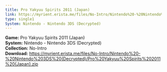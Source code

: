 ```yaml
---
title: Pro Yakyuu Spirits 2011 (Japan)
link: https://myrient.erista.me/files/No-Intro/Nintendo%20-%20Nintendo%203DS%20(Decrypted)/Pro%20Yakyuu%20Spirits%202011%20(Japan).zip
type: single1
System: Nintendo - Nintendo 3DS (Decrypted)
---
```

<b>Game:</b> Pro Yakyuu Spirits 2011 (Japan)<br>
<b>System:</b> Nintendo - Nintendo 3DS (Decrypted)<br>
<b>Collection:</b> No-Intro<br>
<b>Download:</b> https://myrient.erista.me/files/No-Intro/Nintendo%20-%20Nintendo%203DS%20(Decrypted)/Pro%20Yakyuu%20Spirits%202011%20(Japan).zip